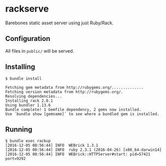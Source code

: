 # rackserve
Barebones static asset server using just Ruby/Rack.

## Configuration
All files in `public/` will be served.

## Installing
```
$ bundle install

Fetching gem metadata from http://rubygems.org/..............
Fetching version metadata from http://rubygems.org/.
Resolving dependencies...
Installing rack 2.0.1
Using bundler 1.13.6
Bundle complete! 1 Gemfile dependency, 2 gems now installed.
Use `bundle show [gemname]` to see where a bundled gem is installed.
```

## Running
```
$ bundle exec rackup
[2016-12-05 08:56:44] INFO  WEBrick 1.3.1
[2016-12-05 08:56:44] INFO  ruby 2.3.1 (2016-04-26) [x86_64-darwin14]
[2016-12-05 08:56:44] INFO  WEBrick::HTTPServer#start: pid=57421 port=9292
```
